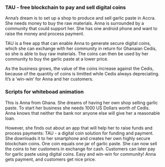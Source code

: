 ### TAU - free blockchain to pay and sell digital coins
Anna’s dream is to set up a shop to produce and sell garlic paste in Accra. She needs money to buy the raw materials. Anna is surrounded by a community that could support her. She has one android phone and want to raise the money and process payment.

TAU is a free app that can enable Anna to generate secure digital coins, which she can exchange with her community in return for Ghanaian Cedis, so she is able to buy raw materials. The coins can then be used by her community to buy the garlic paste at a lower price.

As the business grows, the value of the coins increase against the Cedis, because of the quantity of coins is limitted while Cedis always depreciating. It’s a ‘win-win’ for Anna and her customers.


### Scripts for whiteboad animation
This is Anna from Ghana.
She dreams of having her own shop selling garlic paste. 
To start her business she needs 1000 US Dollars worth of Cedis.
Anna knows that neither the bank nor anyone else will give her a reasonable loan.

However, she finds out about an app that will help her to raise funds and process payments: 
TAU - a digital coin solution for funding and payment.
She downloads it to her smartphone and creates her own highly secure blockchain coins. 
One coin equals one jar of garlic paste. 
She can now sell the coins to her customers in exchange for cash. 
Customers can later pay for garlic paste using digital coins.
Easy and win-win for community! Anna gets payment, and customers get nice price.
